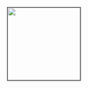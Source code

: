 <img style="border: 1px solid black;float:left;" src="https://github.com/davidHarush/Overlappingimageview/blob/master/Screenshot_2018-11-21-11-04-25.png" width="168" height="auto" hspace="30" />

